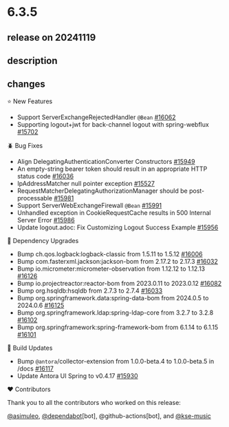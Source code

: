 # 6.3.5

## release on 20241119
## description
## changes
⭐ New Features

* Support ServerExchangeRejectedHandler <code>@Bean</code> <a href="https://github.com/spring-projects/spring-security/issues/16062" data-hovercard-type="issue" data-hovercard-url="/spring-projects/spring-security/issues/16062/hovercard">#16062</a>
* Supporting logout+jwt for back-channel logout with spring-webflux <a href="https://github.com/spring-projects/spring-security/issues/15702" data-hovercard-type="issue" data-hovercard-url="/spring-projects/spring-security/issues/15702/hovercard">#15702</a>

🪲 Bug Fixes

* Align DelegatingAuthenticationConverter Constructors <a href="https://github.com/spring-projects/spring-security/pull/15949" data-hovercard-type="pull_request" data-hovercard-url="/spring-projects/spring-security/pull/15949/hovercard">#15949</a>
* An empty-string bearer token should result in an appropriate HTTP status code <a href="https://github.com/spring-projects/spring-security/issues/16036" data-hovercard-type="issue" data-hovercard-url="/spring-projects/spring-security/issues/16036/hovercard">#16036</a>
* IpAddressMatcher null pointer exception <a href="https://github.com/spring-projects/spring-security/issues/15527" data-hovercard-type="issue" data-hovercard-url="/spring-projects/spring-security/issues/15527/hovercard">#15527</a>
* RequestMatcherDelegatingAuthorizationManager should be post-processable <a href="https://github.com/spring-projects/spring-security/issues/15981" data-hovercard-type="issue" data-hovercard-url="/spring-projects/spring-security/issues/15981/hovercard">#15981</a>
* Support ServerWebExchangeFirewall <code>@Bean</code> <a href="https://github.com/spring-projects/spring-security/issues/15991" data-hovercard-type="issue" data-hovercard-url="/spring-projects/spring-security/issues/15991/hovercard">#15991</a>
* Unhandled exception in CookieRequestCache results in 500 Internal Server Error <a href="https://github.com/spring-projects/spring-security/issues/15986" data-hovercard-type="issue" data-hovercard-url="/spring-projects/spring-security/issues/15986/hovercard">#15986</a>
* Update logout.adoc: Fix Customizing Logout Success Example <a href="https://github.com/spring-projects/spring-security/pull/15956" data-hovercard-type="pull_request" data-hovercard-url="/spring-projects/spring-security/pull/15956/hovercard">#15956</a>

🔨 Dependency Upgrades

* Bump ch.qos.logback:logback-classic from 1.5.11 to 1.5.12 <a href="https://github.com/spring-projects/spring-security/pull/16006" data-hovercard-type="pull_request" data-hovercard-url="/spring-projects/spring-security/pull/16006/hovercard">#16006</a>
* Bump com.fasterxml.jackson:jackson-bom from 2.17.2 to 2.17.3 <a href="https://github.com/spring-projects/spring-security/pull/16032" data-hovercard-type="pull_request" data-hovercard-url="/spring-projects/spring-security/pull/16032/hovercard">#16032</a>
* Bump io.micrometer:micrometer-observation from 1.12.12 to 1.12.13 <a href="https://github.com/spring-projects/spring-security/pull/16126" data-hovercard-type="pull_request" data-hovercard-url="/spring-projects/spring-security/pull/16126/hovercard">#16126</a>
* Bump io.projectreactor:reactor-bom from 2023.0.11 to 2023.0.12 <a href="https://github.com/spring-projects/spring-security/pull/16082" data-hovercard-type="pull_request" data-hovercard-url="/spring-projects/spring-security/pull/16082/hovercard">#16082</a>
* Bump org.hsqldb:hsqldb from 2.7.3 to 2.7.4 <a href="https://github.com/spring-projects/spring-security/pull/16033" data-hovercard-type="pull_request" data-hovercard-url="/spring-projects/spring-security/pull/16033/hovercard">#16033</a>
* Bump org.springframework.data:spring-data-bom from 2024.0.5 to 2024.0.6 <a href="https://github.com/spring-projects/spring-security/pull/16125" data-hovercard-type="pull_request" data-hovercard-url="/spring-projects/spring-security/pull/16125/hovercard">#16125</a>
* Bump org.springframework.ldap:spring-ldap-core from 3.2.7 to 3.2.8 <a href="https://github.com/spring-projects/spring-security/pull/16102" data-hovercard-type="pull_request" data-hovercard-url="/spring-projects/spring-security/pull/16102/hovercard">#16102</a>
* Bump org.springframework:spring-framework-bom from 6.1.14 to 6.1.15 <a href="https://github.com/spring-projects/spring-security/pull/16101" data-hovercard-type="pull_request" data-hovercard-url="/spring-projects/spring-security/pull/16101/hovercard">#16101</a>

🔩 Build Updates

* Bump <code>@antora</code>/collector-extension from 1.0.0-beta.4 to 1.0.0-beta.5 in /docs <a href="https://github.com/spring-projects/spring-security/pull/16117" data-hovercard-type="pull_request" data-hovercard-url="/spring-projects/spring-security/pull/16117/hovercard">#16117</a>
* Update Antora UI Spring to v0.4.17 <a href="https://github.com/spring-projects/spring-security/pull/15930" data-hovercard-type="pull_request" data-hovercard-url="/spring-projects/spring-security/pull/15930/hovercard">#15930</a>

❤️ Contributors

Thank you to all the contributors who worked on this release:

<a class="user-mention notranslate" data-hovercard-type="user" data-hovercard-url="/users/asimuleo/hovercard" data-octo-click="hovercard-link-click" data-octo-dimensions="link_type:self" href="https://github.com/asimuleo">@asimuleo</a>, <a class="user-mention notranslate" data-hovercard-type="organization" data-hovercard-url="/orgs/dependabot/hovercard" data-octo-click="hovercard-link-click" data-octo-dimensions="link_type:self" href="https://github.com/dependabot">@dependabot</a>[bot], @github-actions[bot], and <a class="user-mention notranslate" data-hovercard-type="user" data-hovercard-url="/users/kse-music/hovercard" data-octo-click="hovercard-link-click" data-octo-dimensions="link_type:self" href="https://github.com/kse-music">@kse-music</a>

